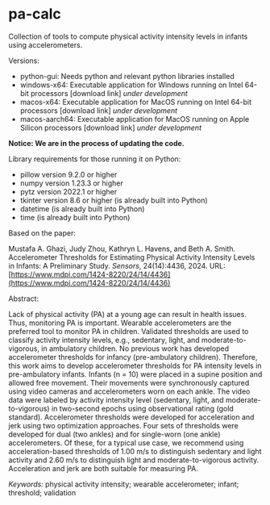 # pa-calc
Collection of tools to compute physical activity intensity levels in infants using accelerometers.

Versions:
- python-gui: Needs python and relevant python libraries installed
- windows-x64: Executable application for Windows running on Intel 64-bit processors [download link] *under development*
- macos-x64: Executable application for MacOS running on Intel 64-bit processors [download link] *under development*
- macos-aarch64: Executable application for MacOS running on Apple Silicon processors [download link] *under development*

**Notice: We are in the process of updating the code.**
  
Library requirements for those running it on Python:
- pillow version 9.2.0 or higher
- numpy version 1.23.3 or higher
- pytz version 2022.1 or higher
- tkinter version 8.6 or higher (is already built into Python)
- datetime (is already built into Python)
- time (is already built into Python)

Based on the paper:

Mustafa A. Ghazi, Judy Zhou, Kathryn L. Havens, and Beth A. Smith. Accelerometer Thresholds for Estimating Physical Activity Intensity Levels in Infants: A Preliminary Study. *Sensors*, 24(14):4436, 2024. URL: [https://www.mdpi.com/1424-8220/24/14/4436](https://www.mdpi.com/1424-8220/24/14/4436)

Abstract:

Lack of physical activity (PA) at a young age can result in health issues. Thus, monitoring PA is important. Wearable accelerometers are the preferred tool to monitor PA in children. Validated thresholds are used to classify activity intensity levels, e.g., sedentary, light, and moderate-to-vigorous, in ambulatory children. No previous work has developed accelerometer thresholds for infancy (pre-ambulatory children). Therefore, this work aims to develop accelerometer thresholds for PA intensity levels in pre-ambulatory infants. Infants (n = 10) were placed in a supine position and allowed free movement. Their movements were synchronously captured using video cameras and accelerometers worn on each ankle. The video data were labeled by activity intensity level (sedentary, light, and moderate-to-vigorous) in two-second epochs using observational rating (gold standard). Accelerometer thresholds were developed for acceleration and jerk using two optimization approaches. Four sets of thresholds were developed for dual (two ankles) and for single-worn (one ankle) accelerometers. Of these, for a typical use case, we recommend using acceleration-based thresholds of 1.00 m/s to distinguish sedentary and light activity and 2.60 m/s to distinguish light and moderate-to-vigorous activity. Acceleration and jerk are both suitable for measuring PA.

*Keywords:* physical activity intensity; wearable accelerometer; infant; threshold; validation
